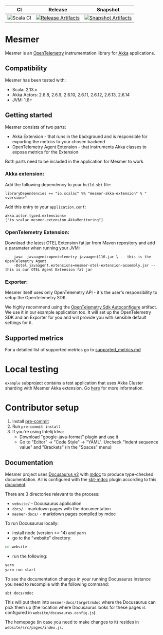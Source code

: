 | CI | Release | Snapshot |
| --- | --- | --- |
| ![Scala CI][Badge-CI] | [![Release Artifacts][badge-releases]][link-releases] | [![Snapshot Artifacts][badge-snapshots]][link-snapshots] |

# Mesmer

Mesmer is an [OpenTelemetry](https://opentelemetry.io/) instrumentation library for [Akka](https://akka.io/)
applications.

## Compatibility

Mesmer has been tested with:

- Scala: 2.13.x
- Akka Actors: 2.6.8, 2.6.9, 2.6.10, 2.6.11, 2.6.12, 2.6.13, 2.6.14
- JVM: 1.8+

## Getting started

Mesmer consists of two parts:

- Akka Extension - that runs in the background and is responsible for exporting the metrics to your chosen backend
- OpenTelemetry Agent Extension - that instruments Akka classes to expose metrics for the Extension

Both parts need to be included in the application for Mesmer to work.

### Akka extension:

Add the following dependency to your `build.sbt` file:

```
libraryDependencies += "io.scalac" %% "mesmer-akka-extension" % "<version>"
```

Add this entry to your `application.conf`:

    akka.actor.typed.extensions= ["io.scalac.mesmer.extension.AkkaMonitoring"]

### OpenTelemetry Extension:

Download the latest OTEL Extension fat jar from Maven repository and add a parameter when running your JVM:

```
    java -javaagent:opentelemetry-javaagent110.jar \ -- this is the OpenTelemetry Agent
    -Dotel.javaagent.extensions=mesmer-otel-extension-assembly.jar -- this is our OTEL Agent Extension fat jar
```

### Exporter:

Mesmer itself uses only OpenTelemetry API - it's the user's responsibility to setup the OpenTelemetry SDK.

We highly recommend using
the [OpenTelemetry Sdk Autoconfigure](https://github.com/open-telemetry/opentelemetry-java/tree/main/sdk-extensions/autoconfigure)
artifact. We use it in our example application too. It will set up the OpenTelemetry SDK and an Exporter for you and
will provide you with sensible default settings for it.

## Supported metrics

For a detailed list of supported metrics go to [supported_metrics.md](supported_metrics.md)

# Local testing

`example` subproject contains a test application that uses Akka Cluster sharding with Mesmer Akka extension.
Go [here](example/README.md) for more information.

# Contributor setup

1. Install [pre-commit](https://pre-commit.com/)
2. Run `pre-commit install`
3. If you're using Intelij Idea:
    - Download "google-java-format" plugin and use it
    - Go to "Editor" -> "Code Style" -> "YAML". Uncheck "Indent sequence value" and "Brackets" (in the "Spaces" menu)

## Documentation

Mesmer project uses [Docusaurus v2](https://docusaurus.io/) with [mdoc](https://scalameta.org/mdoc/) to produce
type-checked documentation. All is configured with the [sbt-mdoc](https://scalameta.org/mdoc/docs/installation.html#sbt)
plugin according to this [document](https://scalameta.org/mdoc/docs/docusaurus.html).

There are 3 directories relevant to the process:

- `website/` - Docusaurus application
- `docs/` - markdown pages with the documentation
- `mesmer-docs/` - markdown pages compiled by mdoc

To run Docusaurus locally:

- install node (version >= 14) and yarn
- go to the "website" directory:

```sh
cd website
```

- run the following:

```sh
yarn
yarn run start
```

To see the documentation changes in your running Docusaurus instance you need to recompile with the following command:

```sh
sbt docs/mdoc
```

This will put them into `mesmer-docs/target/mdoc` where the Docusaurus can pick them up (the location where Docusaurus
looks for these pages is configured in `website/docusaurus.config.js`)

The homepage (in case you need to make changes to it) resides in `website/src/pages/index.js`.

[Badge-CI]: https://github.com/ScalaConsultants/mesmer/workflows/Scala%20CI/badge.svg

[badge-releases]: https://img.shields.io/nexus/r/https/oss.sonatype.org/io.scalac/mesmer-akka-extension_2.13 "Sonatype Releases"

[badge-snapshots]: https://img.shields.io/nexus/s/https/oss.sonatype.org/io.scalac/mesmer-akka-extension_2.13 "Sonatype Snapshots"

[link-releases]: https://oss.sonatype.org/content/repositories/releases/io/scalac/mesmer-akka-extension_2.13/ "Sonatype Releases"

[link-snapshots]: https://oss.sonatype.org/content/repositories/snapshots/io/scalac/mesmer-akka-extension_2.13/ "Sonatype Snapshots"
